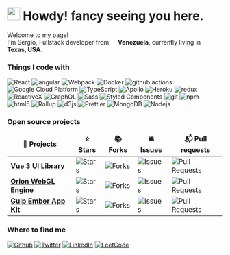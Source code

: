 <h1><img src="https://emojis.slackmojis.com/emojis/images/1643514810/8252/cowboy-parrot.gif?1643514810" width="30"/> Howdy! fancy seeing you here.</h1>


<p>Welcome to my page! </br> I'm Sergio, Fullstack developer from <img src="https://cdn-icons-png.flaticon.com/512/2713/2713740.png" width="13"/> <b>Venezuela</b>, currently living in <img src="https://cdn-icons-png.flaticon.com/512/3657/3657123.png" width="13"/> <b>Texas, USA</b>. </p>
<h3>Things I code with</h3>
<p>
  <img alt="React" src="https://img.shields.io/badge/-React-45b8d8?style=flat-square&logo=react&logoColor=white" />
  <img alt="angular" src="https://img.shields.io/badge/-Angular-DD0031?style=flat-square&logo=angular&logoColor=white" />
  <img alt="Webpack" src="https://img.shields.io/badge/-Webpack-8DD6F9?style=flat-square&logo=webpack&logoColor=white" /> 
  <img alt="Docker" src="https://img.shields.io/badge/-Docker-46a2f1?style=flat-square&logo=docker&logoColor=white" />
  <img alt="github actions" src="https://img.shields.io/badge/-Github_Actions-2088FF?style=flat-square&logo=github-actions&logoColor=white" />
  <img alt="Google Cloud Platform" src="https://img.shields.io/badge/-Google_Cloud_Platform-1a73e8?style=flat-square&logo=google-cloud&logoColor=white" />
  <img alt="TypeScript" src="https://img.shields.io/badge/-TypeScript-007ACC?style=flat-square&logo=typescript&logoColor=white" />
  <img alt="Apollo" src="https://img.shields.io/badge/-Apollo%20GraphQL-311C87?style=flat-square&logo=apollo-graphql&logoColor=white" />
  <img alt="Heroku" src="https://img.shields.io/badge/-Heroku-430098?style=flat-square&logo=heroku&logoColor=white" />
  <img alt="redux" src="https://img.shields.io/badge/-Redux-764ABC?style=flat-square&logo=redux&logoColor=white" />
  <img alt="ReactiveX" src="https://img.shields.io/badge/-RxJs-B7178C?style=flat-square&logo=reactivex&logoColor=white" />
  <img alt="GraphQL" src="https://img.shields.io/badge/-GraphQL-E10098?style=flat-square&logo=graphql&logoColor=white" />
  <img alt="Sass" src="https://img.shields.io/badge/-Sass-CC6699?style=flat-square&logo=sass&logoColor=white" />
  <img alt="Styled Components" src="https://img.shields.io/badge/-Styled_Components-db7092?style=flat-square&logo=styled-components&logoColor=white" />
  <img alt="git" src="https://img.shields.io/badge/-Git-F05032?style=flat-square&logo=git&logoColor=white" />
  <img alt="npm" src="https://img.shields.io/badge/-NPM-CB3837?style=flat-square&logo=npm&logoColor=white" />
  <img alt="html5" src="https://img.shields.io/badge/-HTML5-E34F26?style=flat-square&logo=html5&logoColor=white" />
  <img alt="Rollup" src="https://img.shields.io/badge/-Rollup-EC4A3F?style=flat-square&logo=rollup.js&logoColor=white" />
  <img alt="d3js" src="https://img.shields.io/badge/-D3.js-F9A03C?style=flat-square&logo=d3.js&logoColor=white" />
  <img alt="Prettier" src="https://img.shields.io/badge/-Prettier-F7B93E?style=flat-square&logo=prettier&logoColor=white" />
  <img alt="MongoDB" src="https://img.shields.io/badge/-MongoDB-13aa52?style=flat-square&logo=mongodb&logoColor=white" />
  <img alt="Nodejs" src="https://img.shields.io/badge/-Nodejs-43853d?style=flat-square&logo=Node.js&logoColor=white" />
</p>
<h3>Open source projects</h3>
<table>
  <thead align="center">
    <tr border: none;>
      <td><b>🎁 Projects</b></td>
      <td><b>⭐ Stars</b></td>
      <td><b>📚 Forks</b></td>
      <td><b>🛎 Issues</b></td>
      <td><b>📬 Pull requests</b></td>
    </tr>
  </thead>
  <tbody>
    <tr>
      <td><a href="https://github.com/sergiomasellis/sdui-vite"><b>Vue 3 UI Library</b></a></td>
      <td><img alt="Stars" src="https://img.shields.io/github/stars/sergiomasellis/sdui-vite?style=flat-square&labelColor=343b41"/></td>
      <td><img alt="Forks" src="https://img.shields.io/github/forks/sergiomasellis/sdui-vite?style=flat-square&labelColor=343b41"/></td>
      <td><img alt="Issues" src="https://img.shields.io/github/issues/sergiomasellis/sdui-vite?style=flat-square&labelColor=343b41"/></td>
      <td><img alt="Pull Requests" src="https://img.shields.io/github/issues-pr/sergiomasellis/sdui-vite?style=flat-square&labelColor=343b41"/></td>
    </tr>
	<tr>
      <td><a href="https://github.com/sergiomasellis/Orion"><b>Orion WebGL Engine</b></a></td>
      <td><img alt="Stars" src="https://img.shields.io/github/stars/sergiomasellis/Orion?style=flat-square&labelColor=343b41"/></td>
      <td><img alt="Forks" src="https://img.shields.io/github/forks/sergiomasellis/Orion?style=flat-square&labelColor=343b41"/></td>
      <td><img alt="Issues" src="https://img.shields.io/github/issues/sergiomasellis/Orion?style=flat-square&labelColor=343b41"/></td>
      <td><img alt="Pull Requests" src="https://img.shields.io/github/issues-pr/sergiomasellis/Orion?style=flat-square&labelColor=343b41"/></td>
    </tr>
    <tr>
      <td><a href="https://github.com/sergiomasellis/Gulp-Ember-App-Kit"><b>Gulp Ember App Kit</b></a></td>
      <td><img alt="Stars" src="https://img.shields.io/github/stars/sergiomasellis/Gulp-Ember-App-Kit?style=flat-square&labelColor=343b41"/></td>
      <td><img alt="Forks" src="https://img.shields.io/github/forks/sergiomasellis/Gulp-Ember-App-Kit?style=flat-square&labelColor=343b41"/></td>
      <td><img alt="Issues" src="https://img.shields.io/github/issues/sergiomasellis/Gulp-Ember-App-Kit?style=flat-square&labelColor=343b41"/></td>
      <td><img alt="Pull Requests" src="https://img.shields.io/github/issues-pr/sergiomasellis/Gulp-Ember-App-Kit?style=flat-square&labelColor=343b41"/></td>
    </tr>
  </tbody>
</table>
<h3>Where to find me</h3>
<p>
    <a href="https://github.com/sergiomasellis" target="_blank"><img alt="Github" src="https://img.shields.io/badge/GitHub-%2312100E.svg?&style=for-the-badge&logo=Github&logoColor=white" /></a> 
    <a href="https://twitter.com/sergiomasellis" target="_blank"><img alt="Twitter" src="https://img.shields.io/badge/twitter-%231DA1F2.svg?&style=for-the-badge&logo=twitter&logoColor=white" /></a> 
    <a href="https://www.linkedin.com/in/sergiomasellis" target="_blank"><img alt="LinkedIn" src="https://img.shields.io/badge/linkedin-%230077B5.svg?&style=for-the-badge&logo=linkedin&logoColor=white" /></a>
    <a href="https://leetcode.com/sergiomasellis" target="_blank"><img alt="LeetCode" src="https://img.shields.io/badge/dynamic/json?style=for-the-badge&labelColor=black&color=%23ffa116&label=Solved&query=solvedOverTotal&url=https%3A%2F%2Fleetcode-badge.vercel.app%2Fapi%2Fusers%2Fsergiomasellis&logo=leetcode&logoColor=yellow" /></a>
</p>
